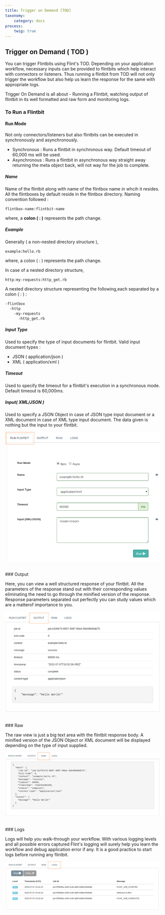 ```yaml
---
title: Trigger on Demand [TOD]
taxonomy:
    category: docs
process:
	twig: true
---
```


## Trigger on Demand ( TOD )

You can trigger Flintbits using Flint's TOD. Depending on your application workflow, necessary inputs can be provided to flintbits which help interact with connectors or listeners. Thus running a flintbit from TOD will not only trigger the workflow but also help us learn the response for the same with appropriate logs.

Trigger On Demand is all about - Running a Flintbit, watching output of flintbit in its well formatted and raw form and monitoring logs.


### To Run a Flintbit


#### Run Mode

Not only connectors/listeners but also flintbits can be executed in synchronously and asynchronously.

* Synchronous : Runs a flintbit in synchronous way. Default timeout of 60,000 ms will be used.
* Asynchronous : Runs a flintbit in asynchronous way straight away returning the meta object back, will not way for the job to complete.

##### Name

Name of the flintbit along with name of the flintbox name in whcih it resides. All the flintboxes by default reside in the flintbox directory. Naming convention followed :

```
flintbox-name:flintbit-name
```

where, a **colon ( : )** represents the path change.

##### Example

Generally ( a non-nested directory structure ),

``` http
example:hello.rb  
```
where, a colon ( : ) represents the path change.

In case of a nested directory structure,

``` http
http:my-requests:http_get.rb
```

A nested directory structure representing the following,each separated by a colon ( : ) :

```
-flintbox
  -http
    -my-requests
      -http_get.rb  
```
##### Input Type

Used to specify the type of input documents for flintbit. Valid input document types :

* JSON ( application/json )
* XML ( application/xml )

##### Timeout

Used to specify the timeout for a flintbit's execution in a synchronous mode. Default timeout is 60,000ms.

##### Input( XML/JSON )

Used to specify a JSON Object in case of JSON type input document or a XML document in case of XML type input document. The data given is nothing but the input to your flintbit.

![tod-run-flintbit](tod-run-flintbit.png)

<br>
### Output

Here, you can view a well structured response of your flintbit. All the parameters of the response stand out with their corresponding values eliminating the need to go through the minified version of the response. Response parameters separated out perfectly you can study values which are a matterof importance to you.

![tod-output](tod-output.png)

<br>
### Raw

The raw view is just a big text area with the flintbit response body. A minified version of the JSON Object or XML document will be displayed depending on the type of input supplied.

![tod-raw](tod-raw.png)

<br>
### Logs

Logs will help you walk-through your workflow. With various logging levels and all possible errors captured Flint's logging will surely help you learn the workflow and debug application error if any. It is a good practice to start logs before running any flintbit.

![tod-logs](tod-logs.png)
